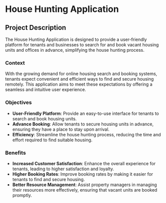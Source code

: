 # House Hunting Application

## Project Description

The House Hunting Application is designed to provide a user-friendly platform for tenants and businesses to search for and book vacant housing units and offices in advance, simplifying the house hunting process.


### Context

With the growing demand for online housing search and booking systems, tenants expect convenient and efficient ways to find and secure housing remotely. This application aims to meet these expectations by offering a seamless and intuitive user experience.

### Objectives

- **User-Friendly Platform**: Provide an easy-to-use interface for tenants to search and book housing units.
- **Advance Booking**: Allow tenants to secure housing units in advance, ensuring they have a place to stay upon arrival.
- **Efficiency**: Streamline the house hunting process, reducing the time and effort required to find suitable housing.

### Benefits

- **Increased Customer Satisfaction**: Enhance the overall experience for tenants, leading to higher satisfaction and loyalty.
- **Higher Booking Rates**: Improve booking rates by making it easier for tenants to find and secure housing.
- **Better Resource Management**: Assist property managers in managing their resources more effectively, ensuring that vacant units are booked promptly.



